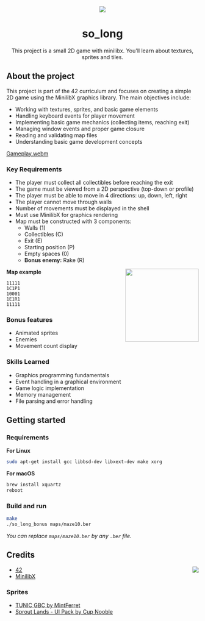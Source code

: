 <div align="center">
  <img src="https://github.com/user-attachments/assets/0f5ed192-2ade-49d0-a641-10ab14d722ea">
  <h1>so_long</h1>
  <p>This project is a small 2D game with minilibx. You'll learn about textures, sprites and tiles.</p>
</div>

## About the project
This project is part of the 42 curriculum and focuses on creating a simple 2D game using the MinilibX graphics library. The main objectives include:
- Working with textures, sprites, and basic game elements
- Handling keyboard events for player movement
- Implementing basic game mechanics (collecting items, reaching exit)
- Managing window events and proper game closure
- Reading and validating map files
- Understanding basic game development concepts

[Gameplay.webm](https://github.com/user-attachments/assets/b890ce5c-cc26-4f51-bc2e-6d91a50e971d)

### Key Requirements
- The player must collect all collectibles before reaching the exit
- The game must be viewed from a 2D perspective (top-down or profile)
- The player must be able to move in 4 directions: up, down, left, right
- The player cannot move through walls
- Number of movements must be displayed in the shell
- Must use MinilibX for graphics rendering
- Map must be constructed with 3 components:
  - Walls (1)
  - Collectibles (C)
  - Exit (E)
  - Starting position (P)
  - Empty spaces (0)
  - **Bonus enemy:** Rake (R)

**Map example**
<img align="right" height="192" width="192" src="https://github.com/user-attachments/assets/842945b4-bff6-4388-ab26-e2df36808b2a">
```
11111
1C1P1
10001
1E1R1
11111
```

### Bonus features
- Animated sprites
- Enemies
- Movement count display

### Skills Learned
- Graphics programming fundamentals
- Event handling in a graphical environment
- Game logic implementation
- Memory management
- File parsing and error handling

## Getting started
### Requirements
**For Linux**
```bash
sudo apt-get install gcc libbsd-dev libxext-dev make xorg
```

**For macOS**
```bash
brew install xquartz
reboot
```

### Build and run
```bash
make
./so_long_bonus maps/maze10.ber
```
*You can replace `maps/maze10.ber` by any `.ber` file.*

## Credits
<img align="right" src="https://github.com/user-attachments/assets/e3a1b843-a0ac-46f7-9cfb-6b7e81369aac">

- [42](https://42.fr/)
- [MinilibX](https://github.com/42Paris/minilibx-linux)

### Sprites
- [TUNIC GBC by MintFerret](https://mintferret.itch.io/tunicdemake)
- [Sprout Lands - UI Pack by Cup Nooble](https://cupnooble.itch.io/sprout-lands-ui-pack)
